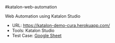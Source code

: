 #katalon-web-automation

Web Automation using Katalon Studio

- URL: https://katalon-demo-cura.herokuapp.com/
- Tools: Katalon Studio
- Test Case: [Google Sheet](https://docs.google.com/spreadsheets/d/1sC3zhnZhBkjSVBPVHdnySLEXrjzV7Q7rkXBWfj4JY2k/edit?usp=sharing)
